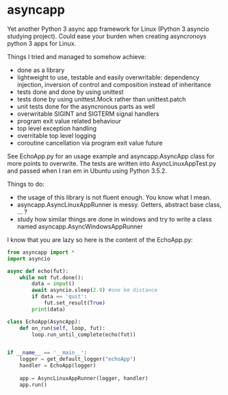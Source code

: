 # asyncapp
Yet another Python 3 async app framework for Linux (Python 3 asyncio studying project).
Could ease your burden when creating asyncronoys python 3 apps for Linux.

Things I tried and managed to somehow achieve: 
 * done as a library
 * lightweight to use, testable and easily overwritable: dependency injection, inversion of control and composition instead of inheritance
 * tests done and done by using unittest
 * tests done by using unittest.Mock rather than unittest.patch
 * unit tests done for the asyncronous parts as well
 * overwritable SIGINT and SIGTERM signal handlers
 * program exit value related behaviour
 * top level exception handling
 * overritable top level logging
 * coroutine cancellation via program exit value future

See  EchoApp.py for an usage example and asyncapp.AsyncApp class for more points to overwrite. 
The tests are written into AsyncLinuxAppTest.py and passed when I ran em in Ubuntu using Python 3.5.2.

Things to do:
 * the usage of this library is not fluent enough. You know what I mean.
 * asyncapp.AsyncLinuxAppRunner is messy. Getters, abstract base class, ... ? 
 * study how similar things are done in windows and try to write a class named asyncapp.AsyncWindowsAppRunner


I know that you are lazy so here is the content of the EchoApp.py:
```python
from asyncapp import *
import asyncio

async def echo(fut):
    while not fut.done():
        data = input()
        await asyncio.sleep(2.9) #one km distance       
        if data == 'quit':
            fut.set_result(True)
        print(data)

class EchoApp(AsyncApp):
    def on_run(self, loop, fut):
        loop.run_until_complete(echo(fut))


if __name__ == '__main__':
    logger = get_default_logger("echoApp")
    handler = EchoApp(logger)
    
    app = AsyncLinuxAppRunner(logger, handler)
    app.run()
```
